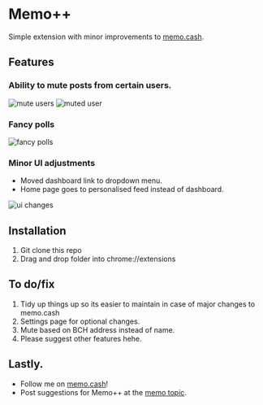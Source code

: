 # Memo++
Simple extension with minor improvements to [memo.cash](https://memo.cash/profile/1HezZbHLhd6fcKs1ytUxDjSF3mcUdHiUeL).

## Features
### Ability to mute posts from certain users.
![mute users](https://i.imgur.com/RYc3QRg.png)
![muted user](https://i.imgur.com/vjrgpKh.png)
### Fancy polls
![fancy polls](https://i.imgur.com/QOVtCDj.png)
### Minor UI adjustments
+ Moved dashboard link to dropdown menu.
+ Home page goes to personalised feed instead of dashboard.

![ui changes](https://i.imgur.com/H4TN2SL.png)

## Installation
1. Git clone this repo
2. Drag and drop folder into chrome://extensions

## To do/fix
1. Tidy up things up so its easier to maintain in case of major changes to memo.cash
2. Settings page for optional changes.
3. Mute based on BCH address instead of name. 
4. Please suggest other features hehe.

## Lastly.
+ Follow me on [memo.cash](https://memo.cash/profile/1HezZbHLhd6fcKs1ytUxDjSF3mcUdHiUeL)!
+ Post suggestions for Memo++ at the [memo topic](https://memo.cash/topic/memo).
